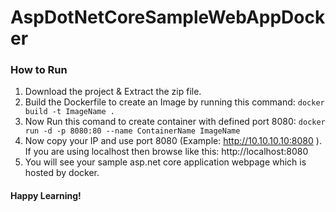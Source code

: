 # AspDotNetCoreSampleWebAppDocker
### How to Run
1. Download the project & Extract the zip file. 
2. Build the Dockerfile to create an Image by running this command:
   ```docker build -t ImageName . ```
3. Now Run this comand to create container with defined port 8080:
   ```docker run -d -p 8080:80 --name ContainerName ImageName ```
4. Now copy your IP and use port 8080 (Example: http://10.10.10.10:8080 ). If you are using localhost then browse like this: http://localhost:8080
5. You will see your sample asp.net core application webpage which is hosted by docker.

#### Happy Learning!
